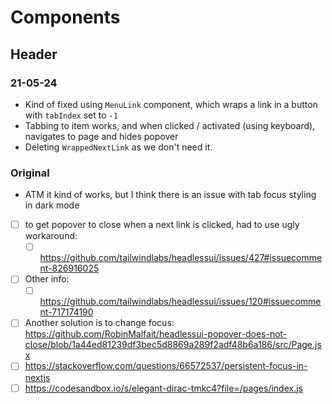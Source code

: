 # Components

## Header

### 21-05-24

- Kind of fixed using `MenuLink` component, which wraps a link in a button with `tabIndex` set to `-1`
- Tabbing to item works, and when clicked / activated (using keyboard), navigates to page and hides popover
- Deleting `WrappedNextLink` as we don't need it.

### Original

- ATM it kind of works, but I think there is an issue with tab focus styling in dark mode
- [ ] to get popover to close when a next link is clicked, had to use ugly workaround:
  - [ ] https://github.com/tailwindlabs/headlessui/issues/427#issuecomment-826916025
- [ ] Other info:
  - [ ] https://github.com/tailwindlabs/headlessui/issues/120#issuecomment-717174190
- [ ] Another solution is to change focus: https://github.com/RobinMalfait/headlessui-popover-does-not-close/blob/1a44ed81239df3bec5d8869a289f2adf48b6a186/src/Page.jsx
- [ ] https://stackoverflow.com/questions/66572537/persistent-focus-in-nextjs
- [ ] https://codesandbox.io/s/elegant-dirac-tmkc4?file=/pages/index.js
